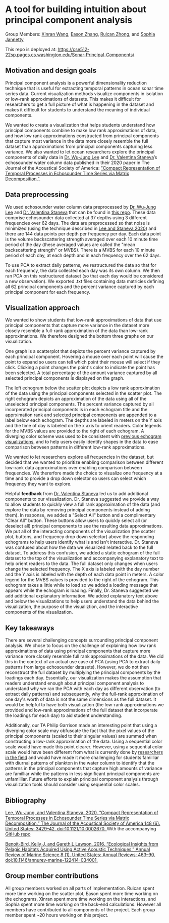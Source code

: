 # A tool for building intuition about principal component analysis

Group Members: [Xinran Wang](https://github.com/Caroline12138), [Eason Zhang](https://github.com/Ooooe), [Ruican Zhong](https://github.com/RachelZhong98), and [Sophia Jannetty](https://github.com/Jannetty)

This repo is deployed at: https://cse512-22sp.pages.cs.washington.edu/Sonar-Principal-Components/

## Motivation and design goals
Principal component analysis is a powerful dimensionality reduction technique that is useful for extracting temporal patterns in ocean sonar time series data.
Current visualization methods visualize components in isolation or low-rank approximations of datasets.
This makes it difficult for researchers to get a full picture of what is happening in the dataset and makes it difficult for students to understand the meaning of individual components.

We wanted to create a visualization that helps students understand how principal components combine to make low rank approximations of data, and how low rank approximations constructed from principal components that capture most variance in the data more closely resemble the full dataset than approximations from principal components capturing less variance.
We also wanted to let ocean researchers explore the principal components of daily data in [Dr. Wu-Jung Lee](https://github.com/leewujung) and [Dr. Valentina Staneva](https://escience.washington.edu/people/valentina-staneva)’s echosounder water column data published in their 2020 paper in The Journal of the Acoustical Society of America: ["Compact Representation of Temporal Processes in Echosounder Time Series via Matrix Decomposition.”](https://arxiv.org/abs/2007.02906).


## Data preprocessing
We used echosounder water column data preprocessed by [Dr. Wu-Jung Lee](https://github.com/leewujung) and [Dr. Valentina Staneva](https://escience.washington.edu/people/valentina-staneva) that can be found in [this repo](https://github.com/leewujung/ooi-echo-matrix-decomposition). These data comprise echosounder data collected at 37 depths using 3 different frequencies over 62 days. The data are preprocessed so that noise is minimized (using the technique described in [Lee and Staneva 2020](https://arxiv.org/abs/2007.02906)) and there are 144 data points per depth per frequency per day. Each data point is the volume backscattering strength averaged over each 10 minute time period of the day (these averaged values are called the "mean backscattering strength" or MVBS). There is a MVBS for each 10 minute period of each day, at each depth and in each frequency over the 62 days.

To use PCA to extract daily patterns, we restructured the data so that for each frequency, the data collected each day was its own column. We then ran PCA on this restructured dataset (so that each day would be considered a new observation). We exported .txt files containing data matricies defining all 62 principal components and the percent variance captured by each principal component for each frequency.

## Visualization approach
We wanted to show students that low-rank approximations of data that use principal components that capture more variance in the dataset more closely resemble a full-rank approximation of the data than low-rank approximations. We therefore designed the bottom three graphs on our visualization. 

One graph is a scatterplot that depicts the percent variance captured by each principal component. Hovering a mouse over each point will cause the point to expand so users can tell which point their mouse will select if they click. Clicking a point changes the point's color to indicate the point has been selected. A total percentage of the amount variance captured by all selected principal components is displayed on the graph.

The left echogram below the scatter plot depicts a low rank approximation of the data using the principal components selected in the scatter plot. The right echogram depicts an approximation of the data using all of the unselected principal components. The percent variance captured by all incorperated principal components is in each echogram title and the apprximation rank and selected principal components are appended to a label below each echogram. The depths are labeled in meters on the Y axis and the time of day is labeled on the x axis to orient readers. Color legends for the MVBS values are provided to the right of each echogram. A diverging color scheme was used to be consistent with [previous echogram visualizations](https://github.com/leewujung/ooi-echo-matrix-decomposition/blob/master/notebooks/fig_echogram_raw_pcp.ipynb), and to help users easily identify shapes in the data to ease comparison between patterns in different low-rank approximations.

We wanted to let researchers explore all frequencies in the dataset, but decided that we wanted to prioritize enabling comparison between different low-rank data approximations over enabling comparison between frequencies. We thererfore made the choice to visualize one frequency at a time and to provide a drop down selector so users can select which frequency they want to explore.

Helpful **feedback** from [Dr. Valentina Staneva](https://escience.washington.edu/people/valentina-staneva) led us to add additional components to our visualization. Dr. Staneva suggested we provide a way to allow students to quickly view a full rank approximation of the data (and explore the data by removing principal components instead of adding them). In response, we added a "Select All" button and a complimentary "Clear All" button. These buttons allow users to quickly select all (or deselect all) principal components to see the resulting data approximations. We put all of the interacting components of the visualization (the scatter plot, buttons, and frequency drop down selector) above the responding echograms to help users identify what is and isn't interactive. Dr. Staneva was confused about how the data we visualized related back to the full dataset. To address this confusion, we added a static echogram of the full dataset to the top of the visualization and accompanying explanatory text to help orient readers to the data. The full dataset only changes when users change the selected frequency. The X axis is labeled with the day number and the Y axis is labeled with the depth of each data point in meters. A color legend for the MVBS values is provided to the right of the echogram. This echogram takes a little while to load so we added a loading message that appears while the echogram is loading. Finally, Dr. Staneva suggested we add additional explanatory information. We added explanatory text above and below the visualizations to help users understand the data behind the visualization, the purpose of the visualiztion, and the interactive components of the visualization.

## Key takeaways
There are several challenging concepts surrounding principal component analysis. We chose to focus on the challenge of explaining how low rank approximations of data using principal components that capture more variance more closely resemble full rank approximations of the data. We did this in the context of an actual use case of PCA (using PCA to extract daily patterns from large echosounder datasets). However, we do not then reconstruct the full dataset by multiplying the principal components by the loadings each day. Essentially, our visualization makes the assumption that readers understand enough about principal component analysis to understand why we ran the PCA with each day as different observation (to extract daily patterns) and subsequently, why the full-rank approximation of one day's worth of data is not the same dimensions as the full dataset. It would be helpful to have both visualization (the low-rank approximations we provided and low-rank approximations of the full dataset that incorperate the loadings for each day) to aid student understanding.

Additionally, our TA Philip Garrison made an interesting point that using a diverging color scale may obfuscate the fact that the pixel values of the principal components (scaled to their singular values) are summed when constructing a low-rank approximation of the data. Using a sequential color scale would have made this point clearer. However, using a sequential color scale would have been different from what is currently done by [researchers in the field](https://github.com/leewujung/ooi-echo-matrix-decomposition/blob/master/notebooks/fig_echogram_raw_pcp.ipynb) and would have made it more challenging for students familliar with diurnal patterns of plankton in the water column to identify that the patterns in the principal components that capture high amounts of variance are familliar while the patterns in less significant principal components are unfamilliar. Future efforts to explain principal component analysis through visualization tools should consider using sequential color scales.

## Bibliography
[
Lee, Wu-Jung, and Valentina Staneva. 2020. “Compact Representation of Temporal Processes in Echosounder Time Series via Matrix Decomposition.” The Journal of the Acoustical Society of America 148 (6). United States: 3429–42. doi:10.1121/10.0002670.
](https://arxiv.org/abs/2007.02906) With the accompanying [GitHub repo](https://github.com/leewujung/ooi-echo-matrix-decomposition)

[
  Benoit-Bird, Kelly J, and Gareth L Lawson. 2016. “Ecological Insights from Pelagic Habitats Acquired Using Active Acoustic Techniques.” Annual Review of Marine Science 8 (1). United States: Annual Reviews: 463–90. doi:10.1146/annurev-marine-122414-034001.
](https://www.annualreviews.org/doi/abs/10.1146/annurev-marine-122414-034001)


## Group member contributions
All group members worked on all parts of implementation. Ruican spent more time working on the scatter plot, Eason spent more time working on the echograms, Xinran spent more time working on the interactions, and Sophia spent more time working on the back-end calculations. However all members have contributed to all components of the project. Each group member spent ~20 hours working on this project.
